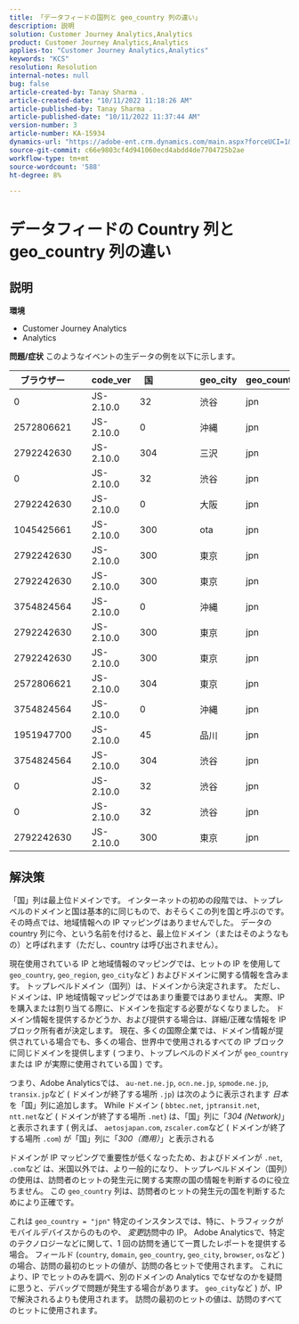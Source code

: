```yaml
---
title: 「データフィードの国列と geo_country 列の違い」
description: 説明
solution: Customer Journey Analytics,Analytics
product: Customer Journey Analytics,Analytics
applies-to: "Customer Journey Analytics,Analytics"
keywords: "KCS"
resolution: Resolution
internal-notes: null
bug: false
article-created-by: Tanay Sharma .
article-created-date: "10/11/2022 11:18:26 AM"
article-published-by: Tanay Sharma .
article-published-date: "10/11/2022 11:37:44 AM"
version-number: 3
article-number: KA-15934
dynamics-url: "https://adobe-ent.crm.dynamics.com/main.aspx?forceUCI=1&pagetype=entityrecord&etn=knowledgearticle&id=49eac867-5649-ed11-bba2-0022480868ff"
source-git-commit: c66e9803cf4d941060ecd4abdd4de7704725b2ae
workflow-type: tm+mt
source-wordcount: '588'
ht-degree: 8%

---
```


# データフィードの Country 列と geo_country 列の違い

## 説明

<b>環境</b>
- Customer Journey Analytics
- Analytics



<b>問題/症状</b>
このようなイベントの生データの例を以下に示します。


| ブラウザー |   | code_ver | 国 |   |   |   | geo_city | geo_country |   |   |   |   |
| --- | --- | --- | --- | --- | --- | --- | --- | --- | --- | --- | --- | --- |
| 0 |   | JS-2.10.0 | 32 |   |   |   | 渋谷 | jpn |   |   |   |   |
| 2572806621 |   | JS-2.10.0 | 0 |   |   |   | 沖縄 | jpn |   |   |   |   |
| 2792242630 |   | JS-2.10.0 | 304 |   |   |   | 三沢 | jpn |   |   |   |   |
| 0 |   | JS-2.10.0 | 32 |   |   |   | 渋谷 | jpn |   |   |   |   |
| 2792242630 |   | JS-2.10.0 | 0 |   |   |   | 大阪 | jpn |   |   |   |   |
| 1045425661 |   | JS-2.10.0 | 300 |   |   |   | ota | jpn |   |   |   |   |
| 2792242630 |   | JS-2.10.0 | 300 |   |   |   | 東京 | jpn |   |   |   |   |
| 2792242630 |   | JS-2.10.0 | 300 |   |   |   | 東京 | jpn |   |   |   |   |
| 3754824564 |   | JS-2.10.0 | 0 |   |   |   | 沖縄 | jpn |   |   |   |   |
| 2792242630 |   | JS-2.10.0 | 300 |   |   |   | 東京 | jpn |   |   |   |   |
| 2792242630 |   | JS-2.10.0 | 300 |   |   |   | 東京 | jpn |   |   |   |   |
| 2572806621 |   | JS-2.10.0 | 304 |   |   |   | 東京 | jpn |   |   |   |   |
| 3754824564 |   | JS-2.10.0 | 0 |   |   |   | 沖縄 | jpn |   |   |   |   |
| 1951947700 |   | JS-2.10.0 | 45 |   |   |   | 品川 | jpn |   |   |   |   |
| 3754824564 |   | JS-2.10.0 | 304 |   |   |   | 渋谷 | jpn |   |   |   |   |
| 0 |   | JS-2.10.0 | 32 |   |   |   | 渋谷 | jpn |   |   |   |   |
| 0 |   | JS-2.10.0 | 32 |   |   |   | 渋谷 | jpn |   |   |   |   |
| 2792242630 |   | JS-2.10.0 | 300 |   |   |   | 東京 | jpn |   |   |   |   |





## 解決策


「国」列は最上位ドメインです。 インターネットの初めの段階では、トップレベルのドメインと国は基本的に同じもので、おそらくこの列を国と呼ぶのです。 その時点では、地域情報への IP マッピングはありませんでした。 データの country 列に今、という名前を付けると、最上位ドメイン（またはそのようなもの）と呼ばれます（ただし、country は呼び出されません）。

現在使用されている IP と地域情報のマッピングでは、ヒットの IP を使用して `geo_country`, `geo_region`, `geo_city`など ) およびドメインに関する情報を含みます。 トップレベルドメイン（国列）は、ドメインから決定されます。 ただし、ドメインは、IP 地域情報マッピングではあまり重要ではありません。
実際、IP を購入または割り当てる際に、ドメインを指定する必要がなくなりました。 ドメイン情報を提供するかどうか、および提供する場合は、詳細/正確な情報を IP ブロック所有者が決定します。 現在、多くの国際企業では、ドメイン情報が提供されている場合でも、多くの場合、世界中で使用されるすべての IP ブロックに同じドメインを提供します ( つまり、トップレベルのドメインが `geo_country` または IP が実際に使用されている国 ) です。

つまり、Adobe Analyticsでは、 `au-net.ne.jp`, `ocn.ne.jp`, `spmode.ne.jp`, `transix.jp`など ( ドメインが終了する場所 `.jp`) は次のように表示されます *日本* を「国」列に追加します。 While ドメイン ( `bbtec.net`, `jptransit.net`, `ntt.net`など ( ドメインが終了する場所 `.net`) は、「国」列に「*304 (Network)*」と表示されます ( 例えば、 `aetosjapan.com`, `zscaler.com`など ( ドメインが終了する場所 `.com`) が「国」列に「*300（商用）*」と表示される

ドメインが IP マッピングで重要性が低くなったため、およびドメインが `.net`, `.com`など は、米国以外では、より一般的になり、トップレベルドメイン（国列）の使用は、訪問者のヒットの発生元に関する実際の国の情報を判断するのに役立ちません。 この `geo_country` 列は、訪問者のヒットの発生元の国を判断するためにより正確です。

これは `geo_country = "jpn"` 特定のインスタンスでは、特に、トラフィックがモバイルデバイスからのものや、 *変更*&#x200B;訪問中の IP。 Adobe Analyticsで、特定のテクノロジーなどに関して、1 回の訪問を通じて一貫したレポートを提供する場合。 フィールド (`country`, `domain`, `geo_country`, `geo_city`, `browser`, `os`など ) の場合、訪問の最初のヒットの値が、訪問の各ヒットで使用されます。 これにより、IP でヒットのみを調べ、別のドメインの Analytics でなぜなのかを疑問に思うと、デバッグで問題が発生する場合があります。 `geo_city`など ) が、IP で解決されるよりも使用されます。 訪問の最初のヒットの値は、訪問のすべてのヒットに使用されます。

